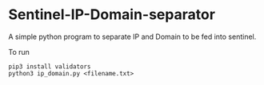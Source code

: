 # Sentinel-IP-Domain-separator

A simple python program to separate IP and Domain to be fed into sentinel.

To run
```
pip3 install validators
python3 ip_domain.py <filename.txt>
```
